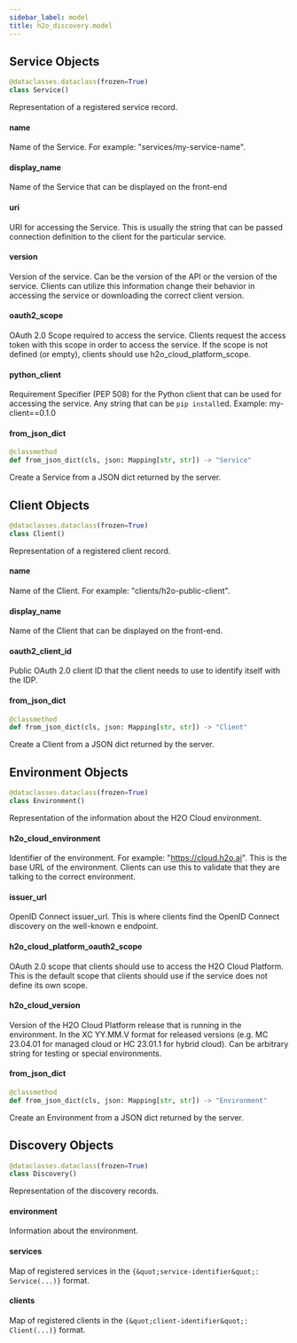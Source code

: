 ```yaml
---
sidebar_label: model
title: h2o_discovery.model
---
```


## Service Objects

```python
@dataclasses.dataclass(frozen=True)
class Service()
```

Representation of a registered service record.

#### name

Name of the Service. For example: &quot;services/my-service-name&quot;.

#### display\_name

Name of the Service that can be displayed on the front-end

#### uri

URI for accessing the Service.
This is usually the string that can be passed connection definition to the
client for the particular service.

#### version

Version of the service.
Can be the version of the API or the version of
the service. Clients can utilize this information change their behavior
in accessing the service or downloading the correct client version.

#### oauth2\_scope

OAuth 2.0 Scope required to access the service.
Clients request the access token with this scope in order to access the service.
If the scope is not defined (or empty), clients should use
h2o_cloud_platform_scope.

#### python\_client

Requirement Specifier (PEP 508) for the Python client that can be used for
accessing the service.
Any string that can be `pip install`ed.
Example: my-client==0.1.0

#### from\_json\_dict

```python
@classmethod
def from_json_dict(cls, json: Mapping[str, str]) -> "Service"
```

Create a Service from a JSON dict returned by the server.

## Client Objects

```python
@dataclasses.dataclass(frozen=True)
class Client()
```

Representation of a registered client record.

#### name

Name of the Client. For example: &quot;clients/h2o-public-client&quot;.

#### display\_name

Name of the Client that can be displayed on the front-end.

#### oauth2\_client\_id

Public OAuth 2.0 client ID that the client needs to use to identify
itself with the IDP.

#### from\_json\_dict

```python
@classmethod
def from_json_dict(cls, json: Mapping[str, str]) -> "Client"
```

Create a Client from a JSON dict returned by the server.

## Environment Objects

```python
@dataclasses.dataclass(frozen=True)
class Environment()
```

Representation of the information about the H2O Cloud environment.

#### h2o\_cloud\_environment

Identifier of the environment. For example: &quot;https://cloud.h2o.ai&quot;.
This is the base URL of the environment. Clients can use this to validate
that they are talking to the correct environment.

#### issuer\_url

OpenID Connect issuer_url.
This is where clients find the OpenID Connect discovery on the well-known e
endpoint.

#### h2o\_cloud\_platform\_oauth2\_scope

OAuth 2.0 scope that clients should use to access the H2O Cloud Platform.
This is the default scope that clients should use if the service does not
define its own scope.

#### h2o\_cloud\_version

Version of the H2O Cloud Platform release that is running in the environment.
In the XC YY.MM.V format for released versions (e.g. MC 23.04.01 for managed
cloud or HC 23.01.1 for hybrid cloud). Can be arbitrary string for
testing or special environments.

#### from\_json\_dict

```python
@classmethod
def from_json_dict(cls, json: Mapping[str, str]) -> "Environment"
```

Create an Environment from a JSON dict returned by the server.

## Discovery Objects

```python
@dataclasses.dataclass(frozen=True)
class Discovery()
```

Representation of the discovery records.

#### environment

Information about the environment.

#### services

Map of registered services in the `{&quot;service-identifier&quot;: Service(...)}` format.

#### clients

Map of registered clients in the `{&quot;client-identifier&quot;: Client(...)}` format.

